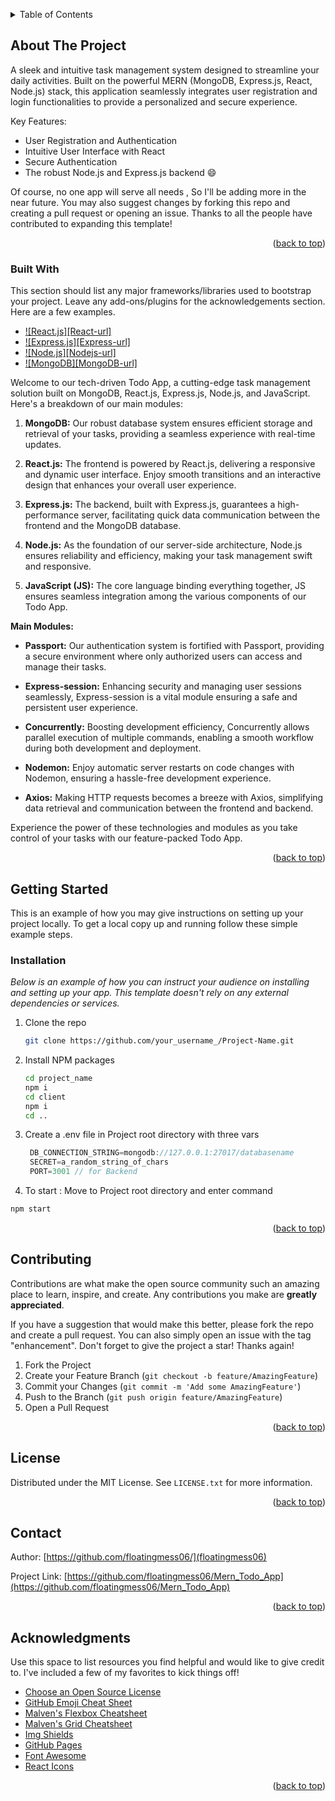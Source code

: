 <a name="readme-top"></a>


<!-- PROJECT SHIELDS -->
<!--
*** I'm using markdown "reference style" links for readability.
*** Reference links are enclosed in brackets [ ] instead of parentheses ( ).
*** See the bottom of this document for the declaration of the reference variables
*** for contributors-url, forks-url, etc. This is an optional, concise syntax you may use.
*** https://www.markdownguide.org/basic-syntax/#reference-style-links
-->

<!-- PROJECT LOGO -->
<!-- <br />
<div align="center">
  <a href="https://github.com/othneildrew/Best-README-Template">
    <img src="images/logo.png" alt="Logo" width="80" height="80">
  </a>

  <h3 align="center">A Mern Based Todo App</h3>

  <p align="center">
    A simple todo app tokeep track of your tasks.
    <br />
    <a href="https://github.com/othneildrew/Best-README-Template"><strong>Explore the docs »</strong></a>
    <br />
    <br />
    <a href="https://github.com/othneildrew/Best-README-Template">View Demo</a>
    ·
    <a href="https://github.com/othneildrew/Best-README-Template/issues">Report Bug</a>
    ·
    <a href="https://github.com/othneildrew/Best-README-Template/issues">Request Feature</a>
  </p>
</div> -->



<!-- TABLE OF CONTENTS -->
<details>
  <summary>Table of Contents</summary>
  <ol>
    <li>
      <a href="#about-the-project">About The Project</a>
      <ul>
        <li><a href="#built-with">Built With</a></li>
      </ul>
    </li>
    <li>
      <a href="#getting-started">Getting Started</a>
      <ul>
        <li><a href="#prerequisites">Prerequisites</a></li>
        <li><a href="#installation">Installation</a></li>
      </ul>
    </li>
    <li><a href="#usage">Usage</a></li>
    <li><a href="#roadmap">Roadmap</a></li>
    <li><a href="#contributing">Contributing</a></li>
    <li><a href="#license">License</a></li>
    <li><a href="#contact">Contact</a></li>
    <li><a href="#acknowledgments">Acknowledgments</a></li>
  </ol>
</details>



<!-- ABOUT THE PROJECT -->
## About The Project

A sleek and intuitive task management system designed to streamline your daily activities. Built on the powerful MERN (MongoDB, Express.js, React, Node.js) stack, this application seamlessly integrates user registration and login functionalities to provide a personalized and secure experience.

Key Features:
* User Registration and Authentication
* Intuitive User Interface with React
* Secure Authentication
* The robust Node.js and Express.js backend :smile:

Of course, no one app will serve all needs , So I'll be adding more in the near future. You may also suggest changes by forking this repo and creating a pull request or opening an issue. Thanks to all the people have contributed to expanding this template!


<p align="right">(<a href="#readme-top">back to top</a>)</p>



### Built With

This section should list any major frameworks/libraries used to bootstrap your project. Leave any add-ons/plugins for the acknowledgements section. Here are a few examples.

* [![React.js][React-url]](https://reactjs.org)
* [![Express.js][Express-url]](https://expressjs.com)
* [![Node.js][Nodejs-url]](https://nodejs.org)
* [![MongoDB][MongoDB-url]](https://mongodb.com)

Welcome to our tech-driven Todo App, a cutting-edge task management solution built on MongoDB, React.js, Express.js, Node.js, and JavaScript. Here's a breakdown of our main modules:

1. **MongoDB:** Our robust database system ensures efficient storage and retrieval of your tasks, providing a seamless experience with real-time updates.

2. **React.js:** The frontend is powered by React.js, delivering a responsive and dynamic user interface. Enjoy smooth transitions and an interactive design that enhances your overall user experience.

3. **Express.js:** The backend, built with Express.js, guarantees a high-performance server, facilitating quick data communication between the frontend and the MongoDB database.

4. **Node.js:** As the foundation of our server-side architecture, Node.js ensures reliability and efficiency, making your task management swift and responsive.

5. **JavaScript (JS):** The core language binding everything together, JS ensures seamless integration among the various components of our Todo App.

**Main Modules:**

- **Passport:** Our authentication system is fortified with Passport, providing a secure environment where only authorized users can access and manage their tasks.

- **Express-session:** Enhancing security and managing user sessions seamlessly, Express-session is a vital module ensuring a safe and persistent user experience.

- **Concurrently:** Boosting development efficiency, Concurrently allows parallel execution of multiple commands, enabling a smooth workflow during both development and deployment.

- **Nodemon:** Enjoy automatic server restarts on code changes with Nodemon, ensuring a hassle-free development experience.

- **Axios:** Making HTTP requests becomes a breeze with Axios, simplifying data retrieval and communication between the frontend and backend.

Experience the power of these technologies and modules as you take control of your tasks with our feature-packed Todo App.


<p align="right">(<a href="#readme-top">back to top</a>)</p>



<!-- GETTING STARTED -->
## Getting Started

This is an example of how you may give instructions on setting up your project locally.
To get a local copy up and running follow these simple example steps.

### Installation

_Below is an example of how you can instruct your audience on installing and setting up your app. This template doesn't rely on any external dependencies or services._

1. Clone the repo
   ```sh
   git clone https://github.com/your_username_/Project-Name.git
   ```
2. Install NPM packages
   ```sh
   cd project_name
   npm i
   cd client
   npm i
   cd ..
   ```
3. Create a .env file in Project root directory with three vars
   ```js
    DB_CONNECTION_STRING=mongodb://127.0.0.1:27017/databasename
    SECRET=a_random_string_of_chars
    PORT=3001 // for Backend
   ```
4. To start : Move to Project root directory and enter command
  ```sh
  npm start
  ```


<p align="right">(<a href="#readme-top">back to top</a>)</p>


<!-- CONTRIBUTING -->
## Contributing

Contributions are what make the open source community such an amazing place to learn, inspire, and create. Any contributions you make are **greatly appreciated**.

If you have a suggestion that would make this better, please fork the repo and create a pull request. You can also simply open an issue with the tag "enhancement".
Don't forget to give the project a star! Thanks again!

1. Fork the Project
2. Create your Feature Branch (`git checkout -b feature/AmazingFeature`)
3. Commit your Changes (`git commit -m 'Add some AmazingFeature'`)
4. Push to the Branch (`git push origin feature/AmazingFeature`)
5. Open a Pull Request

<p align="right">(<a href="#readme-top">back to top</a>)</p>



<!-- LICENSE -->
## License

Distributed under the MIT License. See `LICENSE.txt` for more information.

<p align="right">(<a href="#readme-top">back to top</a>)</p>



<!-- CONTACT -->
## Contact

Author: [https://github.com/floatingmess06/](floatingmess06)


Project Link: [https://github.com/floatingmess06/Mern_Todo_App](https://github.com/floatingmess06/Mern_Todo_App)

<p align="right">(<a href="#readme-top">back to top</a>)</p>



<!-- ACKNOWLEDGMENTS -->
## Acknowledgments

Use this space to list resources you find helpful and would like to give credit to. I've included a few of my favorites to kick things off!

* [Choose an Open Source License](https://choosealicense.com)
* [GitHub Emoji Cheat Sheet](https://www.webpagefx.com/tools/emoji-cheat-sheet)
* [Malven's Flexbox Cheatsheet](https://flexbox.malven.co/)
* [Malven's Grid Cheatsheet](https://grid.malven.co/)
* [Img Shields](https://shields.io)
* [GitHub Pages](https://pages.github.com)
* [Font Awesome](https://fontawesome.com)
* [React Icons](https://react-icons.github.io/react-icons/search)

<p align="right">(<a href="#readme-top">back to top</a>)</p>
